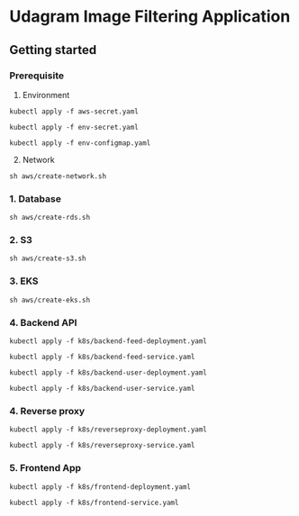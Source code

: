 # Udagram Image Filtering Application

## Getting started 

### Prerequisite
1. Environment

`kubectl apply -f aws-secret.yaml`

`kubectl apply -f env-secret.yaml`

`kubectl apply -f env-configmap.yaml`

2. Network

`sh aws/create-network.sh`

### 1. Database

`sh aws/create-rds.sh`

### 2. S3

`sh aws/create-s3.sh`

### 3. EKS

`sh aws/create-eks.sh`

### 4. Backend API

`kubectl apply -f k8s/backend-feed-deployment.yaml`

`kubectl apply -f k8s/backend-feed-service.yaml`

`kubectl apply -f k8s/backend-user-deployment.yaml`

`kubectl apply -f k8s/backend-user-service.yaml`

### 4. Reverse proxy

`kubectl apply -f k8s/reverseproxy-deployment.yaml`

`kubectl apply -f k8s/reverseproxy-service.yaml`

### 5. Frontend App

`kubectl apply -f k8s/frontend-deployment.yaml`

`kubectl apply -f k8s/frontend-service.yaml`
